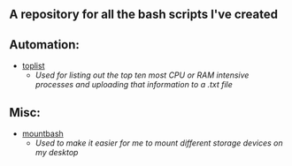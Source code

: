 <h2>A repository for all the bash scripts I've created</h2>

<h2>Automation:</h2>

- [toplist](https://github.com/tylerhammond06/toplist)
  - _Used for listing out the top ten most CPU or RAM intensive processes and uploading that information to a .txt file_

<h2>Misc:</h2>

- [mountbash](https://github.com/tylerhammond06/mountbash)
  - _Used to make it easier for me to mount different storage devices on my desktop_
